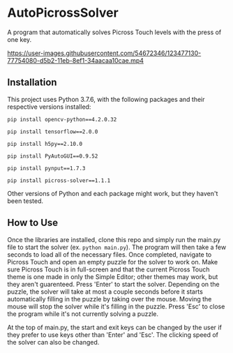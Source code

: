 # AutoPicrossSolver
A program that automatically solves Picross Touch levels with the press of one key.

https://user-images.githubusercontent.com/54672346/123477130-77754080-d5b2-11eb-8ef1-34aacaa10cae.mp4

## Installation

This project uses Python 3.7.6, with the following packages and their respective versions installed:

```
pip install opencv-python==4.2.0.32

pip install tensorflow==2.0.0

pip install h5py==2.10.0

pip install PyAutoGUI==0.9.52

pip install pynput==1.7.3

pip install picross-solver==1.1.1
```

Other versions of Python and each package might work, but they haven't been tested.

## How to Use

Once the libraries are installed, clone this repo and simply run the main.py file to start the solver (ex. `python main.py`). The program will then take a few seconds to load all of the necessary files. Once completed, navigate to Picross Touch and open an empty puzzle for the solver to work on. Make sure Picross Touch is in full-screen and that the current Picross Touch theme is one made in only the Simple Editor; other themes may work, but they aren't guarenteed. Press 'Enter' to start the solver. Depending on the puzzle, the solver will take at most a couple seconds before it starts automatically filling in the puzzle by taking over the mouse. Moving the mouse will stop the solver while it's filling in the puzzle. Press 'Esc' to close the program while it's not currently solving a puzzle.

At the top of main.py, the start and exit keys can be changed by the user if they prefer to use keys other than 'Enter' and 'Esc'. The clicking speed of the solver can also be changed.

